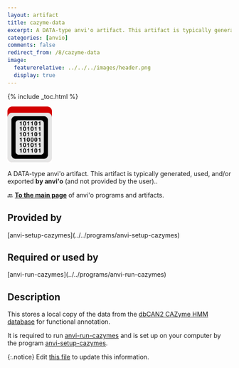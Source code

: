```yaml
---
layout: artifact
title: cazyme-data
excerpt: A DATA-type anvi'o artifact. This artifact is typically generated, used, and/or exported by anvi'o (and not provided by the user)..
categories: [anvio]
comments: false
redirect_from: /8/cazyme-data
image:
  featurerelative: ../../../images/header.png
  display: true
---
```



{% include _toc.html %}


<img src="../../images/icons/DATA.png" alt="DATA" style="width:100px; border:none" />

A DATA-type anvi'o artifact. This artifact is typically generated, used, and/or exported **by anvi'o** (and not provided by the user)..

🔙 **[To the main page](../../)** of anvi'o programs and artifacts.

## Provided by


<p style="text-align: left" markdown="1"><span class="artifact-p">[anvi-setup-cazymes](../../programs/anvi-setup-cazymes)</span></p>


## Required or used by


<p style="text-align: left" markdown="1"><span class="artifact-r">[anvi-run-cazymes](../../programs/anvi-run-cazymes)</span></p>


## Description

This stores a local copy of the data from the [dbCAN2 CAZyme HMM database](https://bcb.unl.edu/dbCAN2/download/Databases/) for functional annotation.

It is required to run <span class="artifact-p">[anvi-run-cazymes](/help/8/programs/anvi-run-cazymes)</span> and is set up on your computer by the program <span class="artifact-p">[anvi-setup-cazymes](/help/8/programs/anvi-setup-cazymes)</span>. 

{:.notice}
Edit [this file](https://github.com/merenlab/anvio/tree/master/anvio/docs/artifacts/cazyme-data.md) to update this information.

